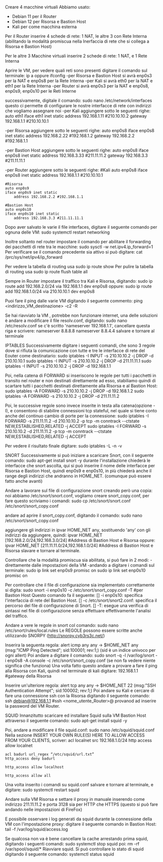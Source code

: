 Creare 4 macchine virtuali
Abbiamo usato:
- Debian 11 per il Router
- Debian 12 per Risorsa e Bastion Host
- Kali per come macchina esterna

Per il Router inserire 4 schede di rete: 1 NAT, le altre 3 con Rete Interna 
(abilitando la modalità promiscua nella Inerfaccia di rete che si collega a Risorsa e Bastion Host)

Per le altre 3 Macchine virtuali inserire 2 schede di rete: 1 NAT, e 1 Rete Interna

Aprire le VM, per vedere quali reti sono presenti digitare il comando sul terminale:
	ip a oppure ifconfig
-per Risorsa e Bastion Host si avrà enp0s3 per la NAT e enp0s8 per la Rete Interna
-per Kali si avrà eth0 per la NAT e eth1 per la Rete Interna
-per Router si avrà enp0s3 per la NAT e enp0s8, enp0s9, enp0s10 per le Reti Interne

successivamente, digitale il comando:
	sudo nano /etc/network/interfaces
questo ci permette di configurare le nostre interfacce di rete con indirizzi che vogliamo assegnare noi
-per Kali aggiungere sotto le seguenti righe:
	auto eth1
	iface eth1 inet static
		address 192.168.1.11 #210.10.10.2
		gateway 192.168.1.1 #210.10.10.1
		
-per Risorsa aggiungere sotto le seguenti righe:
	auto enp0s8
	iface enp0s8 inet static
		address 192.168.2.22 #192.168.1.2
		gateway 192.168.2.2 #192.168.1.1
		
-per Bastion Host aggiungere sotto le seguenti righe:
	auto enp0s8
	iface enp0s8 inet static
		address 192.168.3.33 #211.11.11.2
		gateway 192.168.3.3 #211.11.11.1
		
-per Router aggiungere sotto le seguenti righe:
	#Kali
	auto enp0s8
	iface enp0s8 inet static
		address 192.168.1.1 #210.10.10.1
		
	#Risorsa
	auto enp0s9
	iface enp0s9 inet static
		address 192.168.2.2 #192.168.1.1
	
	#Bastion Host
	auto enp0s10
	iface enp0s10 inet static
		address 192.168.3.3 #211.11.11.1

Dopo aver salvato le varie il file interfaces, digitare il seguente  comando per ognuna delle VM:
	sudo systemctl restart networking
	
Inoltre soltanto nel router impostare il comando per abilitare il forwarding dei pacchetti di rete
tra le macchine:
	sudo sysctl -w net.ipv4.ip_forward=1
Per verificare se il comando precedente sia attivo si può digitare:
	cat /prc/sys/net/ipv4/ip_forward

Per vedere la tabella di routing usa
	sudo ip route show
Per pulire la tabella di routing usa
	sudo ip route flush table all
	
Sempre in Router impostare il traffico tra Kali e Risorsa, digitando:
	sudo ip route add 192.168.2.0/24 via 192.168.1.1 dev enp0s8
oppure:
	sudo ip route add 192.168.1.0/24 via 210.10.10.1 dev enp0s8

Puoi fare il ping dalle varie VM digitando il seguente commento:
	ping <indirizzo_VM_destinazione> -c2 -R
	
Se hai riavviato la VM , potrebbe non funzionare internet, una delle soluzioni è andare a modificare
il file resolv.conf, digitando:
	sudo nano /etc/resolv.conf
se c'è scritto 'nameserver 192.168.1.1', cancellare questa riga e scrivere:
	nameserver 8.8.8.8
	nameserver 8.8.4.4
salvare e tornare al terminale

IPTABLES
Successivamente digitare i seguenti comandi, che sono 3 regole dove si rifiuta la comunicazione con 
tutte e tre le interfacce di rete del Eouter come destinatario:
	sudo iptables -I INPUT -s 210.10.10.2 -j DROP -d 210.10.10.1
	sudo iptables -I INPUT -s 210.10.10.2 -j DROP -d 211.11.11.1
	sudo iptables -I INPUT -s 210.10.10.2 -j DROP -d 192.168.1.1
	
Poi, nella catena di FORWARD si inseriscono le regole per tutti i pacchetti in transito nel router 
e non destinati direttamente ad esso, stabiliamo quindi di scartare tutti i pacchetti destinati 
direttamente alla Risorsa e al Bastion Host:
	sudo iptables -A FORWARD -s 210.10.10.2 -j DROP -d 192.168.1.2
	sudo iptables -A FORWARD -s 210.10.10.2 -j DROP -d 211.11.11.2
	
Poi, le successive regole sono invece inserite in testa alla catena(opzione -I), e consentono di 
stabilire connessioni tcp stateful, nel quale si tiene conto anche del continuo cambio di porte 
per la connessione:
	sudo iptables -I FORWARD -s 211.11.11.2 -d 210.10.10.2 -p tcp -m conntrack --ctstate 
		NEW,ESTABLISHED,RELATED -j ACCEPT
	sudo iptables -I FORWARD -s 210.10.10.2 -d 211.11.11.2 -p tcp -m conntrack --ctstate 
		NEW,ESTABLISHED,RELATED -j ACCEPT
		
Per vedere il risultato finale digitare:
	sudo iptables -L -n -v

SNORT
Successivamente si può iniziare a scaricare Snort, con il seguente comando:
	sudo apt-get install snort -y
durante l'installazione chiederà le interfacce che snort ascolta, qui si può inserire il nome 
delle interfacce per Risorsa e Bastion Host, quindi enp0s9 e enp0s10, in più chiederà anche il 
range degli indirizzi che andranno in HOME_NET. (comunque può essere fatto anche avanti)

Andare a lavorare sul file di configurazione snort creando però una copia:
noi abbiamo  /etc/snort/snort.conf, vogliamo creare snort_copy.conf, per fare questo scriviamo i comandi:
	sudo cp /etc/snort/snort.conf /etc/snort/snort_copy.conf
	
andare ad aprire il snort_copy.conf, digitando il comando:
	sudo nano /etc/snort/snort_copy.conf
	
aggiungere gli indirizzi in ipvar HOME_NET any, sostituendo 'any' con gli indirizzi da aggiungere, quindi:
	ipvar HOME_NET [192.168.2.0/24,192.168.3.0/24] #Address di Bastion Host e Risorsa
oppure:
	ipvar HOME_NET [211.11.11.0/24,192.168.1.0/24] #Address di Bastion Host e Risorsa
slavare e tornare al terminale.

Controllare che la modalità promiscua sia abilitata, si può fare in 2 modi: 
-direttamente dalle impostazioni della VM
-andando a digitare i comandi sul terminale:
	sudo ip link set enp0s9 promisc on
	sudo ip link set enp0s10 promisc on
	
Per controllare che il file di configurazione sia implementato correttamente si digita:
	sudo snort -i enp0s10 -c /etc/snort/snort_copy.conf -T #per Bastion Host
Questo comando fa il seguente:
[] -i enp0s10: specifica l'interfaccia di rete del Bastion Host.
[] -c /etc/snort/snort2.conf: specifica il percorso del file di configurazione di Snort.
[] -T: esegue una verifica di sintassi nel file di configurazione senza effettuare effettivamente 
	l'analisi del traffico.

Andare a vere le regole in snort col comando:
	sudo nano /etc/snort/rules/local.rules
Le REGOLE possono essere scritte anche utilizzando SNORPY (http://snorpy.cyb3rs3c.net/)

Inserira la seguenta regola:
	alert icmp any any -> $HOME_NET any (msg:"ICMP Ping Detected"; sid:100001; rev:1;) 
	(sid è un indice univoco per ogni allert)
Poi andare a digitare il comando:
	sudo snort -q -l /var/log/snort -i enp0s8 -A console -c /etc/snort/snort_copy.conf
(se non fa vedere niente significa che funziona)
Una volta fatto questo andare a provare a fare il ping alla Risorsa con Kali, quindi nel terminale di
kali digitare:
	192.168.1.1 #gateway della Risorsa
	
Inserire un'ulteriore regola:
	alert tcp any any -> $HOME_NET 22 (msg:"SSH Authentication Attempt"; sid:100002; rev:1;) 
Poi andare su Kali e cercare di fare una connessione ssh con la Risorsa digitando il seguente comando:
	ssh debian@192.168.1.1 #ssh <nome_utente_Router>@<indirizzo>
provanod ad inserire la password del VM Router.


SQUID
Innanzitutto scaricare ed installare Squid sulla VM Bastion Host attraverso il seguente comando:
	sudo apt-get install squid -y

Poi, andare a modificare il file squid.conf:
	sudo nano /etc/squid/squid.conf
Nella sezione INSERT YOUR OWN RULE(S) HERE TO ALLOW ACCESS FROM YOUR CLIENTS, scriver:
	acl localnet src 192.168.1.0/24
	http access allow localnet
	
	acl badurl url_regex “/etc/squid/url.txt”
	http_access deny badurl
	
	http_access allow localhost
	
	http_access allow all

Una volta inserito i comandi su squid.conf salvare e tornare al terminale, e digitare:
	sudo systemctl restart squid
	
Andare sulla VM Risorsa e settare il proxy in manuale inserendo come indirizzo 211.11.11.2 e 
porta 3128 sia per HTTP che HTTPS (questo si può fare andando nelle impostazioni di FireFox)

E possibile osservare i log generati da squid durante la connessione della VM con l'impostazione proxy:
digitare il seguente comando in Bastion Host:
	tail -f /var/log/squid/access.log

Se qualcosa non va è bene cancellare la cache arrestando prima squid, digitando i seguenti comandi:
	sudo systemctl stop squid
poi:
	rm -rf /var/spool/squid/*
Riavviare squid.
Si può controllare lo stato di squid digitando il seguente comando:
	systemctl status squid

